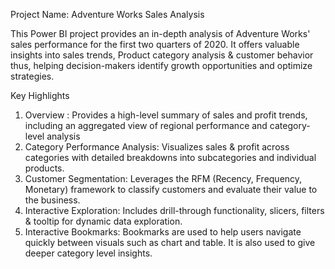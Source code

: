 Project Name: Adventure Works Sales Analysis 

This Power BI project provides an in-depth analysis of Adventure Works' sales performance for the first two quarters of 2020. It offers valuable insights into sales trends, Product category analysis & customer behavior thus, helping decision-makers identify growth opportunities and optimize strategies.

Key Highlights
1.	Overview : Provides a high-level summary of sales and profit trends, including an aggregated view of regional performance and category-level analysis
2.	Category Performance Analysis: Visualizes sales & profit across categories with detailed breakdowns into subcategories and individual products.
3.	Customer Segmentation: Leverages the RFM (Recency, Frequency, Monetary) framework to classify customers and evaluate their value to the business.
4.	Interactive Exploration: Includes drill-through functionality, slicers, filters & tooltip for dynamic data exploration.
5.	Interactive Bookmarks: Bookmarks are used to help users navigate quickly between visuals such as chart and table. It is also used to give deeper category level insights.
